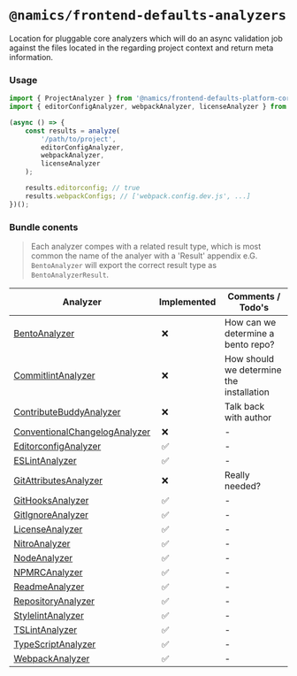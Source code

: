 # `@namics/frontend-defaults-analyzers`
Location for pluggable core analyzers which will do an async validation job against the files located in the regarding project context and return meta information.

### Usage

```ts
import { ProjectAnalyzer } from '@namics/frontend-defaults-platform-core';
import { editorConfigAnalyzer, webpackAnalyzer, licenseAnalyzer } from '@namics/frontend-defaults-analyzers';

(async () => {
    const results = analyze(
        '/path/to/project', 
        editorConfigAnalyzer,
        webpackAnalyzer,
        licenseAnalyzer
    );

    results.editorconfig; // true
    results.webpackConfigs; // ['webpack.config.dev.js', ...]
})();
```

### Bundle conents

> Each analyzer compes with a related result type, which is most common the name of the analyer with a 'Result' appendix e.G. `BentoAnalyzer` will export the correct result type as `BentoAnalyzerResult`.

| Analyzer               | Implemented | Comments / Todo's            |
|------------------------|-------------|------------------------------|
| [BentoAnalyzer](src/#) | :x: | How can we determine a bento repo? |
| [CommitlintAnalyzer](src/#) | :x: | How should we determine the installation |
| [ContributeBuddyAnalyzer](src/#) | :x: | Talk back with author |
| [ConventionalChangelogAnalyzer](src/#) | :x: | - |
| [EditorconfigAnalyzer](src/editorconfig.ts) | :white_check_mark: | - |
| [ESLintAnalyzer](src/eslint.ts) | :white_check_mark: | - |
| [GitAttributesAnalyzer](src/#) | :x: | Really needed? |
| [GitHooksAnalyzer](src/githooks.ts) | :white_check_mark: | - |
| [GitIgnoreAnalyzer](src/gitignore.ts)  | :white_check_mark: | - |
| [LicenseAnalyzer](src/license.ts) | :white_check_mark: | - |
| [NitroAnalyzer](src/nitro.ts) | :white_check_mark: | - |
| [NodeAnalyzer](src/node.ts) | :white_check_mark: | - |
| [NPMRCAnalyzer](src/npmrc.ts) | :white_check_mark: | - |
| [ReadmeAnalyzer](src/radme.ts) | :white_check_mark: | - |
| [RepositoryAnalyzer](src/repository.ts) | :white_check_mark: | - |
| [StylelintAnalyzer](src/stylelint.ts) | :white_check_mark: | - |
| [TSLintAnalyzer](src/tslint.ts) | :white_check_mark: | - |
| [TypeScriptAnalyzer](src/typescript.ts) | :white_check_mark: | - |
| [WebpackAnalyzer](src/webpack.ts) | :white_check_mark: | - |
